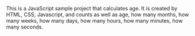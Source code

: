 This is a JavaScript sample project that calculates age. It is created by HTML, CSS, Javascript, and counts as well as age, how many months, how many weeks, how many days, how many hours, how many minutes, how many seconds.
